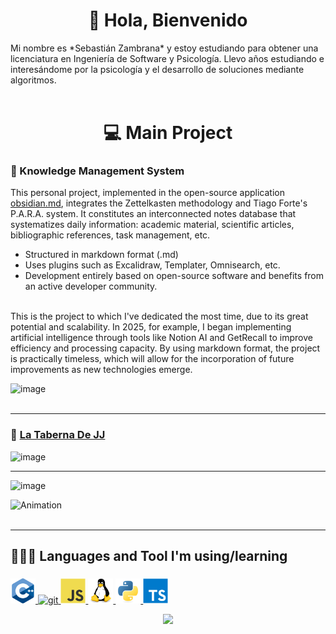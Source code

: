 <h1 align="center">👋 Hola, Bienvenido</h1>
Mi nombre es *Sebastián Zambrana* y estoy estudiando para obtener una licenciatura en Ingeniería de Software y Psicología. Llevo años estudiando e interesándome por la psicología y el desarrollo de soluciones mediante algoritmos. 
<br><br>

<h1 align="center">💻 Main Project </h1>

### **🧠 Knowledge Management System**
This personal project, implemented in the open-source application [obsidian.md](http://obsidian.md), integrates the Zettelkasten methodology and Tiago Forte's P.A.R.A. system. It constitutes an interconnected notes database that systematizes daily information: academic material, scientific articles, bibliographic references, task management, etc.
- Structured in markdown format (.md)
- Uses plugins such as Excalidraw, Templater, Omnisearch, etc.
- Development entirely based on open-source software and benefits from an active developer community.
<br><br>

This is the project to which I've dedicated the most time, due to its great potential and scalability. In 2025, for example, I began implementing artificial intelligence through tools like Notion AI and GetRecall to improve efficiency and processing capacity. By using markdown format, the project is practically timeless, which will allow for the incorporation of future improvements as new technologies emerge.

![image](https://github.com/user-attachments/assets/1e852753-70f4-47ca-aa75-3b770c3b9100)
<br><br>

---
### 🍺 [La Taberna De JJ](https://github.com/zarvent/la-taberna-de-jj) 

![image](https://github.com/user-attachments/assets/6a710274-2734-4f31-ab43-d9246ea196ec)

---
![image](https://github.com/user-attachments/assets/2460d06e-adc6-4fd6-b703-3df6a93c7428)

![Animation](https://github.com/user-attachments/assets/b9c18414-f489-4f11-903f-d5ca86a1776f)
<br><br>

---
## 👨🏻‍💻 Languages and Tool I'm using/learning <h3 align="left"></h3>
<p align="left"> <a href="https://www.w3schools.com/cpp/" target="_blank" rel="noreferrer"> <img src="https://raw.githubusercontent.com/devicons/devicon/master/icons/cplusplus/cplusplus-original.svg" alt="cplusplus" width="40" height="40"/> </a> <a href="https://git-scm.com/" target="_blank" rel="noreferrer"> <img src="https://www.vectorlogo.zone/logos/git-scm/git-scm-icon.svg" alt="git" width="40" height="40"/> </a> <a href="https://developer.mozilla.org/en-US/docs/Web/JavaScript" target="_blank" rel="noreferrer"> <img src="https://raw.githubusercontent.com/devicons/devicon/master/icons/javascript/javascript-original.svg" alt="javascript" width="40" height="40"/> </a> <a href="https://www.linux.org/" target="_blank" rel="noreferrer"> <img src="https://raw.githubusercontent.com/devicons/devicon/master/icons/linux/linux-original.svg" alt="linux" width="40" height="40"/> </a> <a href="https://www.python.org" target="_blank" rel="noreferrer"> <img src="https://raw.githubusercontent.com/devicons/devicon/master/icons/python/python-original.svg" alt="python" width="40" height="40"/> </a> <a href="https://www.typescriptlang.org/" target="_blank" rel="noreferrer"> <img src="https://raw.githubusercontent.com/devicons/devicon/master/icons/typescript/typescript-original.svg" alt="typescript" width="40" height="40"/> </a> </p>

<p align="center">
  <img src="https://i.pinimg.com/736x/b4/8f/dd/b48fdddf762c9c52a51cdbca27d519bd.jpg" width="300px">
</p>




